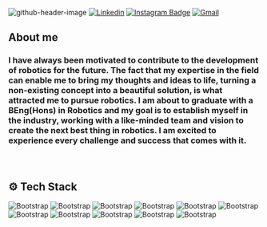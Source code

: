 
![github-header-image](https://github.com/SahilRaut/SahilRaut/assets/66782904/efb0d1ac-f972-418b-9353-fec1b0ba2fcd)
[![Linkedin](https://img.shields.io/badge/-LinkedIn-blue?style=flat&logo=Linkedin&logoColor=white)](https://www.linkedin.com/in/sahil-raut-5478b5218/)
[![Instagram Badge](https://img.shields.io/badge/-Instagram-purple?logo=instagram&logoColor=white&link=https://instagram.com/https://www.instagram.com/hisahil_tech//)](https://www.instagram.com/hisahil_tech/)
[![Gmail](https://img.shields.io/badge/-Gmail-c14438?style=flat&logo=Gmail&logoColor=white)](hisahiltech@gmail.com)



<h2 align="left">About me</h2>
<h3 align="left">I have always been motivated to contribute to the development of robotics for the future. The fact that my expertise in the field can enable me to bring my thoughts and ideas to life, turning a non-existing concept into a beautiful solution, is what attracted me to pursue robotics. I am about to graduate with a BEng(Hons) in Robotics and my goal is to establish myself in the industry, working with a like-minded team and vision to create the next best thing in robotics. I am excited to experience every challenge and success that comes with it.</h3>

###

<br clear="both">

<h2 align="left">⚙️ Tech Stack</h2>


![Bootstrap](https://img.shields.io/badge/-Python-05122A?style=flat&logo=Python&color=303033) ![Bootstrap](https://img.shields.io/badge/-Docker-05122A?style=flat&logo=Docker&color=303033) ![Bootstrap](https://img.shields.io/badge/-C-05122A?style=flat&logo=C&color=303033) ![Bootstrap](https://img.shields.io/badge/-C%2B%2B-05122A?style=flat&logo=C++&color=303033) ![Bootstrap](https://img.shields.io/badge/-Linux-05122A?style=flat&logo=Linux&color=303033) ![Bootstrap](https://img.shields.io/badge/-PyTorch-05122A?style=flat&logo=PyTorch&color=303033) ![Bootstrap](https://img.shields.io/badge/-Numpy-05122A?style=flat&logo=Numpy&color=303033) ![Bootstrap](https://img.shields.io/badge/-Matplotlib-05122A?style=flat&logo=Matplotlib&color=303033) ![Bootstrap](https://img.shields.io/badge/-Visual%20Studio%20Code-05122A?style=flat&logo=Visual-Studio-Code&color=303033) ![Bootstrap](https://img.shields.io/badge/-Arduino-05122A?style=flat&logo=Arduino&color=303033) ![Bootstrap](https://img.shields.io/badge/-Raspberry%20pi%20-05122A?style=flat&logo=Raspberry-pi&color=303033)



